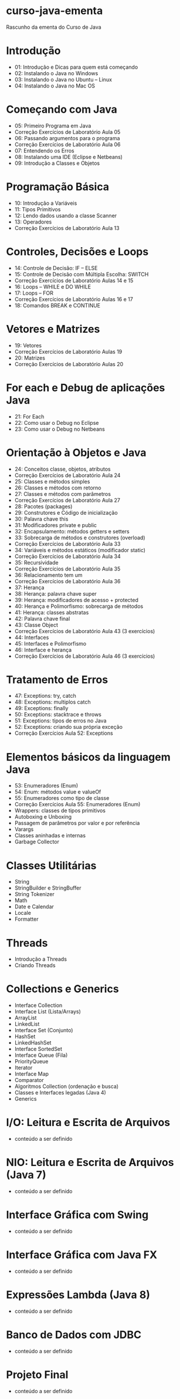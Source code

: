 # curso-java-ementa
Rascunho da ementa do Curso de Java

# Introdução
* 01: Introdução e Dicas para quem está começando
* 02: Instalando o Java no Windows
* 03: Instalando o Java no Ubuntu – Linux
* 04: Instalando o Java no Mac OS

# Começando com Java
* 05: Primeiro Programa em Java
* Correção Exercícios de Laboratório Aula 05
* 06: Passando argumentos para o programa
* Correção Exercícios de Laboratório Aula 06
* 07: Entendendo os Erros
* 08: Instalando uma IDE (Eclipse e Netbeans)
* 09: Introdução a Classes e Objetos

# Programação Básica
* 10: Introdução a Variáveis
* 11: Tipos Primitivos
* 12: Lendo dados usando a classe Scanner
* 13: Operadores
* Correção Exercícios de Laboratório Aula 13

# Controles, Decisões e Loops
* 14: Controle de Decisão: IF – ELSE
* 15: Controle de Decisão com Múltipla Escolha: SWITCH
* Correção Exercícios de Laboratório Aulas 14 e 15
* 16: Loops – WHILE e DO WHILE
* 17: Loops – FOR
* Correção Exercícios de Laboratório Aulas 16 e 17
* 18: Comandos BREAK e CONTINUE

# Vetores e Matrizes
* 19: Vetores
* Correção Exercícios de Laboratório Aulas 19
* 20: Matrizes
* Correção Exercícios de Laboratório Aulas 20

# For each e Debug de aplicações Java
* 21: For Each
* 22: Como usar o Debug no Eclipse
* 23: Como usar o Debug no Netbeans

# Orientação à Objetos e Java
* 24: Conceitos classe, objetos, atributos
* Correção Exercícios de Laboratório Aula 24
* 25: Classes e métodos simples
* 26: Classes e métodos com retorno
* 27: Classes e métodos com parâmetros
* Correção Exercícios de Laboratório Aula 27
* 28: Pacotes (packages)
* 29: Construtores e Código de inicialização
* 30: Palavra chave this
* 31: Modificadores private e public
* 32: Encapsulamento: métodos getters e setters
* 33: Sobrecarga de métodos e construtores (overload)
* Correção Exercícios de Laboratório Aula 33
* 34: Variáveis e métodos estáticos (modificador static)
* Correção Exercícios de Laboratório Aula 34
* 35: Recursividade
* Correção Exercícios de Laboratório Aula 35
* 36: Relacionamento tem um
* Correção Exercícios de Laboratório Aula 36
* 37: Herança
* 38: Herança: palavra chave super
* 39: Herança: modificadores de acesso + protected
* 40: Herança e Polimorfismo: sobrecarga de métodos
* 41: Herança: classes abstratas
* 42: Palavra chave final
* 43: Classe Object
* Correção Exercícios de Laboratório Aula 43 (3 exercícios)
* 44: Interfaces
* 45: Interfaces e Polimorfismo
* 46: Interface e herança
* Correção Exercícios de Laboratório Aula 46 (3 exercícios)

# Tratamento de Erros
* 47: Exceptions: try, catch
* 48: Exceptions: multiplos catch
* 49: Exceptions: finally
* 50: Exceptions: stacktrace e throws
* 51: Exceptions: tipos de erros no Java
* 52: Exceptions: criando sua própria exceção
* Correção Exercícios Aula 52: Exceptions

# Elementos básicos da linguagem Java
* 53: Enumeradores (Enum)
* 54: Enum: métodos value e valueOf
* 55: Enumeradores como tipo de classe
* Correção Exercícios Aula 55: Enumeradores (Enum)
* Wrappers: classes de tipos primitivos
* Autoboxing e Unboxing
* Passagem de parâmetros por valor e por referência
* Varargs
* Classes aninhadas e internas
* Garbage Collector

# Classes Utilitárias
* String
* StringBuilder e StringBuffer
* String Tokenizer
* Math
* Date e Calendar
* Locale
* Formatter

# Threads
* Introdução a Threads
* Criando Threads

# Collections e Generics
* Interface Collection
* Interface List (Lista/Arrays)
* ArrayList
* LinkedList
* Interface Set (Conjunto)
* HashSet
* LinkedHashSet
* Interface SortedSet
* Interface Queue (Fila)
* PriorityQueue
* Iterator
* Interface Map
* Comparator
* Algoritmos Collection (ordenação e busca)
* Classes e Interfaces legadas (Java 4)
* Generics

# I/O: Leitura e Escrita de Arquivos
* conteúdo a ser definido

# NIO: Leitura e Escrita de Arquivos (Java 7)
* conteúdo a ser definido

# Interface Gráfica com Swing
* conteúdo a ser definido

# Interface Gráfica com Java FX
* conteúdo a ser definido

# Expressões Lambda (Java 8)
* conteúdo a ser definido

# Banco de Dados com JDBC
* conteúdo a ser definido

# Projeto Final
* conteúdo a ser definido

